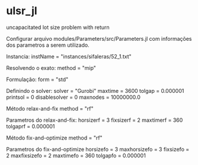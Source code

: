 # ulsr_jl

uncapacitated lot size problem with return

Configurar arquivo 
modules/Parameters/src/Parameters.jl
com informações dos parametros a serem utilizado.

Instancia:
  instName = "instances/sifaleras/52_1.txt"

Resolvendo o exato:
  method = "mip"
  
Formulação: 
  form = "std"
  
Definindo o solver:
  solver = "Gurobi"
  maxtime = 3600
  tolgap = 0.000001
  printsol = 0
  disablesolver = 0
  maxnodes = 10000000.0
  
Método relax-and-fix
  method = "rf"
  
Parametros do relax-and-fix:
  horsizerf = 3
  fixsizerf = 2
  maxtimerf = 360
  tolgaprf = 0.000001
  
Método fix-and-optimize
  method = "rf"
  
Parametros do fix-and-optimize
  horsizefo = 3
  maxhorsizefo = 3
  fixsizefo = 2
  maxfixsizefo = 2
  maxtimefo = 360
  tolgapfo = 0.000001
